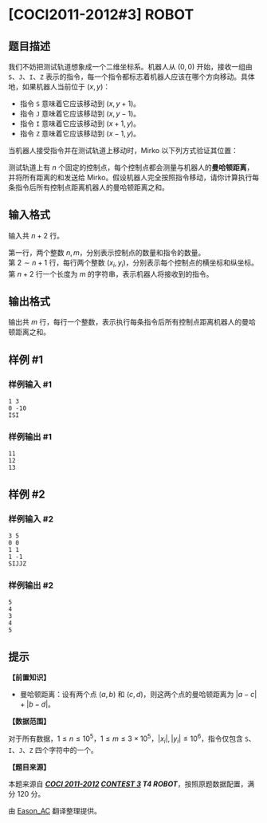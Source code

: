 # [COCI2011-2012#3] ROBOT

## 题目描述

我们不妨把测试轨道想象成一个二维坐标系。机器人从 $(0,0)$ 开始，接收一组由 `S`、`J`、`I`、`Z` 表示的指令，每一个指令都标志着机器人应该在哪个方向移动。具体地，如果机器人当前位于 $(x,y)$：

- 指令 `S` 意味着它应该移动到 $(x,y+1)$。
- 指令 `J` 意味着它应该移动到 $(x,y-1)$。
- 指令 `I` 意味着它应该移动到 $(x+1,y)$。
- 指令 `Z` 意味着它应该移动到 $(x-1,y)$。

当机器人接受指令并在测试轨道上移动时，Mirko 以下列方式验证其位置：

测试轨道上有 $n$ 个固定的控制点，每个控制点都会测量与机器人的**曼哈顿距离**，并将所有距离的和发送给 Mirko。假设机器人完全按照指令移动，请你计算执行每条指令后所有控制点距离机器人的曼哈顿距离之和。

## 输入格式

输入共 $n+2$ 行。

第一行，两个整数 $n,m$，分别表示控制点的数量和指令的数量。  
第 $2\sim n+1$ 行，每行两个整数 $(x_i,y_i)$，分别表示每个控制点的横坐标和纵坐标。  
第 $n+2$ 行一个长度为 $m$ 的字符串，表示机器人将接收到的指令。

## 输出格式

输出共 $m$ 行，每行一个整数，表示执行每条指令后所有控制点距离机器人的曼哈顿距离之和。

## 样例 #1

### 样例输入 #1
```
1 3
0 -10
ISI
```

### 样例输出 #1

```
11
12
13
```

## 样例 #2

### 样例输入 #2
```
3 5
0 0
1 1
1 -1
SIJJZ
```

### 样例输出 #2

```
5
4
3
4
5
```

## 提示

**【前置知识】**

- 曼哈顿距离：设有两个点 $(a,b)$ 和 $(c,d)$，则这两个点的曼哈顿距离为 $|a-c|+|b-d|$。

**【数据范围】**

对于所有数据，$1\leqslant n\leqslant 10^5$，$1\leqslant m\leqslant 3\times 10^5$，$|x_i|,|y_i|\leqslant 10^6$，指令仅包含 `S`、`I`、`J`、`Z` 四个字符中的一个。

**【题目来源】**

本题来源自 **_[COCI 2011-2012](https://hsin.hr/coci/archive/2011_2012/) [CONTEST 3](https://hsin.hr/coci/archive/2011_2012/contest3_tasks.pdf) T4 ROBOT_**，按照原题数据配置，满分 $120$ 分。

由 [Eason_AC](https://www.luogu.com.cn/user/112917) 翻译整理提供。
